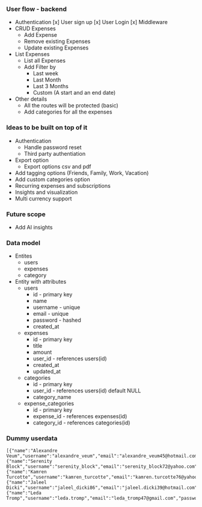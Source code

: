 ### User flow - backend

- Authentication
  [x] User sign up
  [x] User Login
  [x] Middleware
- CRUD Expenses
  - Add Expense
  - Remove existing Expenses
  - Update existing Expenses
- List Expenses
  - List all Expenses
  - Add Filter by
    - Last week
    - Last Month
    - Last 3 Months
    - Custom (A start and an end date)
- Other details
  - All the routes will be protected (basic)
  - Add categories for all the expenses

### Ideas to be built on top of it

- Authentication
  - Handle password reset
  - Third party authentiation
- Export option
  - Export options csv and pdf
- Add tagging options (Friends, Family, Work, Vacation)
- Add custom categories option
- Recurring expenses and subscriptions
- Insights and visualization
- Multi currency support

### Future scope

- Add AI insights

### Data model

- Entites
  - users
  - expenses
  - category
- Entity with attributes
  - users
    - id - primary key
    - name
    - username - unique
    - email - unique
    - password - hashed
    - created_at
  - expenses
    - id - primary key
    - title
    - amount
    - user_id - references users(id)
    - created_at
    - updated_at
  - categories
    - id - primary key
    - user_id - references users(id) default NULL
    - category_name
  - expense_categories
    - id - primary key
    - expense_id - references expenses(id)
    - category_id - references categories(id)

### Dummy userdata

```
[{"name":"Alexandre Veum","username":"alexandre_veum","email":"alexandre_veum45@hotmail.com","password":"emQn_TLnLtD7DTg"},{"name":"Serenity Block","username":"serenity_block","email":"serenity_block72@yahoo.com","password":"_570ygBOr8mvfMP"},{"name":"Kamren Turcotte","username":"kamren_turcotte","email":"kamren.turcotte76@yahoo.com","password":"iIYaojZ7vzbkOZv"},{"name":"Jaleel Dicki","username":"jaleel_dicki86","email":"jaleel.dicki39@hotmail.com","password":"RRtlu1dNVmPfioo"},{"name":"Leda Tromp","username":"leda.tromp","email":"leda_tromp47@gmail.com","password":"yjAY0ftIaQuZgGw"}]

```
